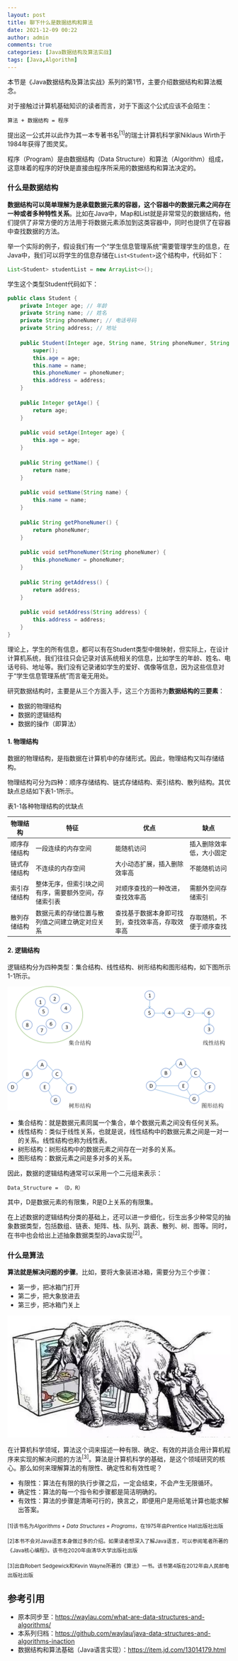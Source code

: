 ```yaml
---
layout: post
title: 聊下什么是数据结构和算法
date: 2021-12-09 00:22
author: admin
comments: true
categories: [Java数据结构及算法实战]
tags: [Java,Algorithm]
---
```


本节是《Java数据结构及算法实战》系列的第1节，主要介绍数据结构和算法概念。

<!-- more -->

对于接触过计算机基础知识的读者而言，对于下面这个公式应该不会陌生：

```
算法 + 数据结构 = 程序
```

提出这一公式并以此作为其一本专著书名<sup>[1]</sup>的瑞士计算机科学家Niklaus Wirth于1984年获得了图灵奖。

程序（Program）是由数据结构（Data Structure）和算法（Algorithm）组成，这意味着的程序的好快是直接由程序所采用的数据结构和算法决定的。

### 什么是数据结构


**数据结构可以简单理解为是承载数据元素的容器，这个容器中的数据元素之间存在一种或者多种特性关系**。比如在Java中，Map和List就是非常常见的数据结构，他们提供了非常方便的方法用于将数据元素添加到这类容器中，同时也提供了在容器中查找数据的方法。

举一个实际的例子，假设我们有一个“学生信息管理系统”需要管理学生的信息，在Java中，我们可以将学生的信息存储在`List<Student>`这个结构中，代码如下：

```java
List<Student> studentList = new ArrayList<>();
```

学生这个类型Student代码如下：

```java
public class Student {
	private Integer age; // 年龄
	private String name; // 姓名
	private String phoneNumer; // 电话号码
	private String address; // 地址

	public Student(Integer age, String name, String phoneNumer, String address) {
		super();
		this.age = age;
		this.name = name;
		this.phoneNumer = phoneNumer;
		this.address = address;
	}

	public Integer getAge() {
		return age;
	}

	public void setAge(Integer age) {
		this.age = age;
	}

	public String getName() {
		return name;
	}

	public void setName(String name) {
		this.name = name;
	}

	public String getPhoneNumer() {
		return phoneNumer;
	}

	public void setPhoneNumer(String phoneNumer) {
		this.phoneNumer = phoneNumer;
	}

	public String getAddress() {
		return address;
	}

	public void setAddress(String address) {
		this.address = address;
	}
}
```

理论上，学生的所有信息，都可以有在Student类型中做映射，但实际上，在设计计算机系统，我们往往只会记录对该系统相关的信息，比如学生的年龄、姓名、电话号码、地址等。我们没有记录诸如学生的爱好、偶像等信息，因为这些信息对于“学生信息管理系统”而言毫无用处。


研究数据结构时，主要是从三个方面入手，这三个方面称为**数据结构的三要素**：

* 数据的物理结构
* 数据的逻辑结构
* 数据的操作（即算法）


#### 1. 物理结构

数据的物理结构，是指数据在计算机中的存储形式。因此，物理结构又叫存储结构。


物理结构可分为四种：顺序存储结构、链式存储结构、索引结构、散列结构。其优缺点总结如下表1-1所示。

表1-1各种物理结构的优缺点


物理结构 | 特征 | 优点 | 缺点
---- | ---- | ---- | ---
顺序存储结构 | 一段连续的内存空间 | 能随机访问 | 插入删除效率低，大小固定
链式存储结构 | 不连续的内存空间 | 大小动态扩展，插入删除效率高 | 不能随机访问
索引存储结构 | 整体无序，但索引块之间有序，需要额外空间，存储索引表 | 对顺序查找的一种改进，查找效率高 | 需额外空间存储索引
散列存储结构 | 数据元素的存储位置与散列值之间建立确定对应关系 | 查找基于数据本身即可找到，查找效率高，存取效率高 | 存取随机，不便于顺序查找

#### 2. 逻辑结构


逻辑结构分为四种类型：集合结构、线性结构、树形结构和图形结构，如下图所示1-1所示。



![图1-1 数据的逻辑结构](../images/post/20211209-1-1-logic.png)



* 集合结构：就是数据元素同属一个集合，单个数据元素之间没有任何关系。
* 线性结构：类似于线性关系，也就是说，线性结构中的数据元素之间是一对一的关系。线性结构也称为线性表。
* 树形结构：树形结构中的数据元素之间存在一对多的关系。
* 图形结构：数据元素之间是多对多的关系。

因此，数据的逻辑结构通常可以采用一个二元组来表示：

```
Data_Structure = （D，R）
```

其中，D是数据元素的有限集，R是D上关系的有限集。

在上述数据的逻辑结构分类的基础上，还可以进一步细化，衍生出多少种常见的抽象数据类型，包括数组、链表、矩阵、栈、队列、跳表、散列、树、图等。同时，在书中也会给出上述抽象数据类型的Java实现<sup>[2]</sup>。


### 什么是算法

**算法就是解决问题的步骤**。比如，要将大象装进冰箱，需要分为三个步骤：


* 第一步，把冰箱门打开
* 第二步，把大象放进去
* 第三步，把冰箱门关上

![图1-2 把大象装进冰箱](../images/post/20211209-1-2-elephant.png)

在计算机科学领域，算法这个词来描述一种有限、确定、有效的并适合用计算机程序来实现的解决问题的方法<sup>[3]</sup>。算法是计算机科学的基础，是这个领域研究的核心。那么如何来理解算法的有限性、确定性和有效性呢？

* 有限性：算法在有限的执行步骤之后，一定会结束，不会产生无限循环。
* 确定性：算法的每一个指令和步骤都是简洁明确的。
* 有效性：算法的步骤是清晰可行的，换言之，即便用户是用纸笔计算也能求解出答案。



<sub>[1]该书名为*Algorithms + Data Structures = Programs*，在1975年由Prentice Hall出版社出版</sub>

<sub>[2]本书不会对Java语言本身做过多的介绍。如果读者想深入了解Java语言，可以参阅笔者所著的《Java核心编程》。该书在2020年由清华大学出版社出版</sub>


<sub>[3]出自Robert Sedgewick和Kevin Wayne所著的《算法》一书。该书第4版在2012年由人民邮电出版社出版</sub>



## 参考引用

* 原本同步至：<https://waylau.com/what-are-data-structures-and-algorithms/>
* 本系列归档：<https://github.com/waylau/java-data-structures-and-algorithms-inaction>
* 数据结构和算法基础（Java语言实现）：<https://item.jd.com/13014179.html>